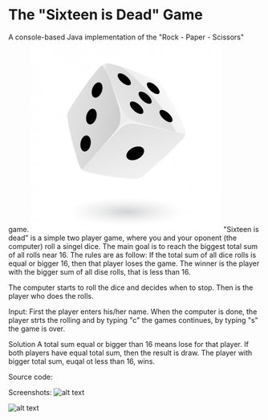 # The "Sixteen is Dead" Game
A console-based Java implementation of the "Rock - Paper - Scissors" game.
![alt text](https://github.com/PepiZlatev/sixteen-is-dead/blob/master/img/dice.jpg?raw=true)
"Sixteen is dead" is a simple two player game, where you and your oponent (the computer) roll a singel dice. 
The main goal is to reach the biggest total sum of all rolls near 16. The rules are as follow:
If the total sum of all dice rolls is equal or bigger 16, then that player loses the game.
The winner is the player with the bigger sum of all dise rolls, that is less than 16.


The computer starts to roll the dice and decides when to stop.
Then is the player who does the rolls.

Input:
First the player enters his/her name.
When the computer is done, the player strts the rolling and by typing "c" the games continues, by typing "s" the game is over.

Solution
A total sum equal or bigger than 16 means lose for that player.
If both players have equal total sum, then the result is draw.
The player with bigger total sum, euqal ot less than 16, wins.

Source code:


Screenshots:
![alt text](https://github.com/[username]/sixteen-is-dead/blob/master/computer.jpg?raw=true)

![alt text](https://github.com/[username]/sixteen-is-dead/blob/master/player.jpg?raw=true)
